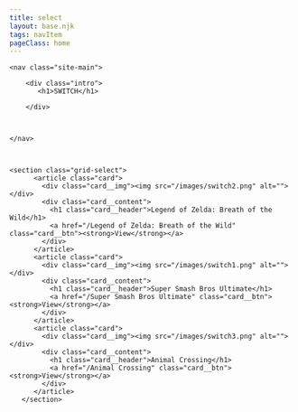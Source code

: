 ```yaml
---
title: select
layout: base.njk
tags: navItem
pageClass: home
---
```




    <nav class="site-main">

        <div class="intro">
           <h1>SWITCH</h1>

        </div>



    </nav>



    <section class="grid-select">
          <article class="card">
            <div class="card__img"><img src="/images/switch2.png" alt=""></div>
            <div class="card__content">
              <h1 class="card__header">Legend of Zelda: Breath of the Wild</h1>
              <a href="/Legend of Zelda: Breath of the Wild" class="card__btn"><strong>View</strong></a>
            </div>
          </article>
          <article class="card">
            <div class="card__img"><img src="/images/switch1.png" alt=""></div>
            <div class="card__content">
              <h1 class="card__header">Super Smash Bros Ultimate</h1>
              <a href="/Super Smash Bros Ultimate" class="card__btn"><strong>View</strong></a>
            </div>
          </article>
          <article class="card">
            <div class="card__img"><img src="/images/switch3.png" alt=""></div>
            <div class="card__content">
              <h1 class="card__header">Animal Crossing</h1>
              <a href="/Animal Crossing" class="card__btn"><strong>View</strong></a>
            </div>
          </article>
       </section>




       